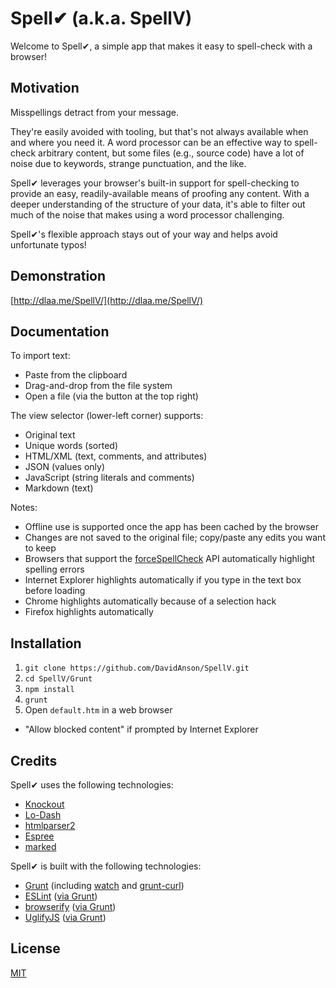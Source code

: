 # Spell&#x2714; (a.k.a. SpellV)

Welcome to Spell&#x2714;, a simple app that makes it easy to spell-check with a browser!


## Motivation

Misspellings detract from your message.

They're easily avoided with tooling, but that's not always available when and where you need it.
A word processor can be an effective way to spell-check arbitrary content, but some files (e.g., source code) have a lot of noise due to keywords, strange punctuation, and the like.

Spell&#x2714; leverages your browser's built-in support for spell-checking to provide an easy, readily-available means of proofing any content.
With a deeper understanding of the structure of your data, it's able to filter out much of the noise that makes using a word processor challenging.

Spell&#x2714;'s flexible approach stays out of your way and helps avoid unfortunate typos!


## Demonstration

[http://dlaa.me/SpellV/](http://dlaa.me/SpellV/)


## Documentation

To import text:

* Paste from the clipboard
* Drag-and-drop from the file system
* Open a file (via the button at the top right)

The view selector (lower-left corner) supports:

* Original text
* Unique words (sorted)
* HTML/XML (text, comments, and attributes)
* JSON (values only)
* JavaScript (string literals and comments)
* Markdown (text)

Notes:

* Offline use is supported once the app has been cached by the browser
* Changes are not saved to the original file; copy/paste any edits you want to keep
* Browsers that support the [forceSpellCheck](https://html.spec.whatwg.org/multipage/interaction.html#dom-forcespellcheck) API automatically highlight spelling errors
* Internet Explorer highlights automatically if you type in the text box before loading
* Chrome highlights automatically because of a selection hack
* Firefox highlights automatically


## Installation

1. `git clone https://github.com/DavidAnson/SpellV.git`
2. `cd SpellV/Grunt`
3. `npm install`
4. `grunt`
5. Open `default.htm` in a web browser
  * "Allow blocked content" if prompted by Internet Explorer


## Credits

Spell&#x2714; uses the following technologies:

* [Knockout](http://knockoutjs.com/)
* [Lo-Dash](https://lodash.com/)
* [htmlparser2](https://github.com/fb55/htmlparser2)
* [Espree](https://github.com/eslint/espree)
* [marked](https://github.com/chjj/marked)

Spell&#x2714; is built with the following technologies:

* [Grunt](http://gruntjs.com/) (including [watch](https://github.com/gruntjs/grunt-contrib-watch) and [grunt-curl](https://github.com/twolfson/grunt-curl))
* [ESLint](http://eslint.org/) ([via Grunt](https://github.com/sindresorhus/grunt-eslint))
* [browserify](http://browserify.org/) ([via Grunt](https://github.com/jmreidy/grunt-browserify))
* [UglifyJS](http://lisperator.net/uglifyjs/) ([via Grunt](https://github.com/gruntjs/grunt-contrib-uglify))


## License

[MIT](LICENSE)
